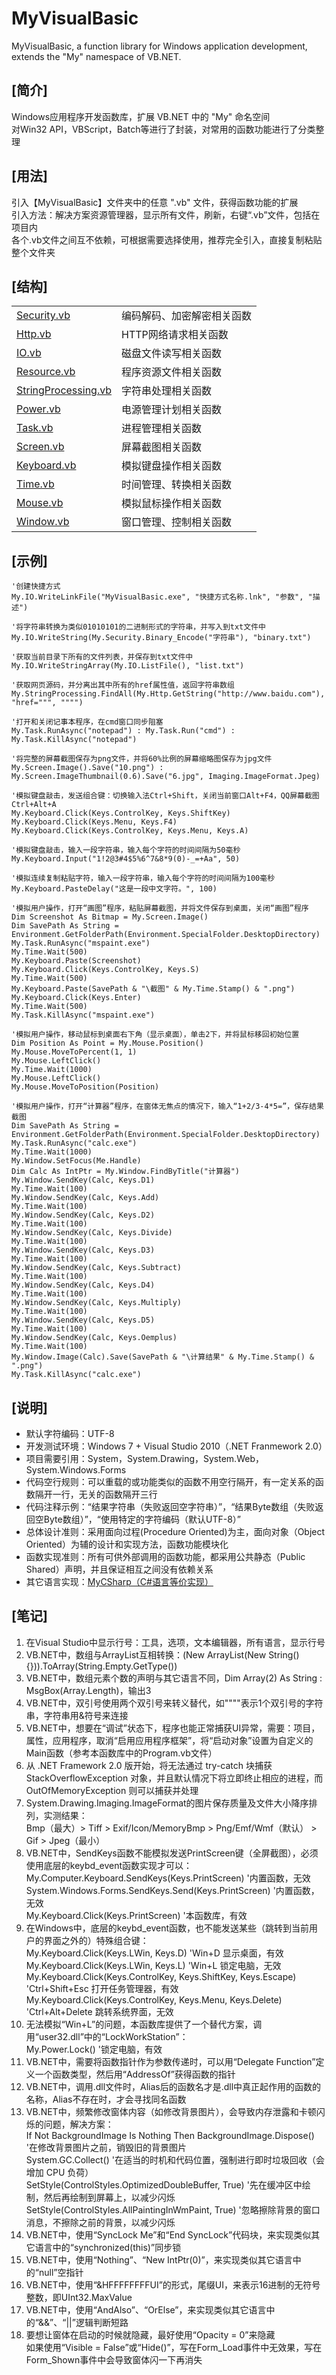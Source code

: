# MyVisualBasic
MyVisualBasic, a function library for Windows application development, extends the "My" namespace of VB.NET.
  
## [简介]
Windows应用程序开发函数库，扩展 VB.NET 中的 "My" 命名空间  
对Win32 API，VBScript，Batch等进行了封装，对常用的函数功能进行了分类整理  
  
## [用法]
引入【MyVisualBasic】文件夹中的任意 ".vb" 文件，获得函数功能的扩展  
引入方法：解决方案资源管理器，显示所有文件，刷新，右键“.vb”文件，包括在项目内  
各个.vb文件之间互不依赖，可根据需要选择使用，推荐完全引入，直接复制粘贴整个文件夹  
  
## [结构]
<table>
    <tr>
        <td><a href="MyVisualBasic\Security.vb">Security.vb</a></td>
		<td>编码解码、加密解密相关函数</td>
    </tr>
    <tr>
        <td><a href="MyVisualBasic\Http.vb">Http.vb</a></td>
		<td>HTTP网络请求相关函数</td>
    </tr>
    <tr>
        <td><a href="MyVisualBasic\IO.vb">IO.vb</a></td>
		<td>磁盘文件读写相关函数</td>
    </tr>
    <tr>
        <td><a href="MyVisualBasic\Resource.vb">Resource.vb</a></td>
		<td>程序资源文件相关函数</td>
    </tr>
    <tr>
        <td><a href="MyVisualBasic\StringProcessing.vb">StringProcessing.vb</a></td>
		<td>字符串处理相关函数</td>
    </tr>
    <tr>
        <td><a href="MyVisualBasic\Power.vb">Power.vb</a></td>
		<td>电源管理计划相关函数</td>
    </tr>
    <tr>
        <td><a href="MyVisualBasic\Task.vb">Task.vb</a></td>
		<td>进程管理相关函数</td>
    </tr>
    <tr>
        <td><a href="MyVisualBasic\Screen.vb">Screen.vb</a></td>
		<td>屏幕截图相关函数</td>
    </tr>
    <tr>
        <td><a href="MyVisualBasic\Keyboard.vb">Keyboard.vb</a></td>
		<td>模拟键盘操作相关函数</td>
    </tr>
    <tr>
        <td><a href="MyVisualBasic\Time.vb">Time.vb</a></td>
		<td>时间管理、转换相关函数</td>
    </tr>
    <tr>
        <td><a href="MyVisualBasic\Mouse.vb">Mouse.vb</a></td>
		<td>模拟鼠标操作相关函数</td>
    </tr>
    <tr>
        <td><a href="MyVisualBasic\Window.vb">Window.vb</a></td>
		<td>窗口管理、控制相关函数</td>
    </tr>
</table>

## [示例]
	'创建快捷方式  
    My.IO.WriteLinkFile("MyVisualBasic.exe", "快捷方式名称.lnk", "参数", "描述")  
	
    '将字符串转换为类似01010101的二进制形式的字符串，并写入到txt文件中  
    My.IO.WriteString(My.Security.Binary_Encode("字符串"), "binary.txt")  
    
	'获取当前目录下所有的文件列表，并保存到txt文件中  
    My.IO.WriteStringArray(My.IO.ListFile(), "list.txt")  
    
	'获取网页源码，并分离出其中所有的href属性值，返回字符串数组  
    My.StringProcessing.FindAll(My.Http.GetString("http://www.baidu.com"), "href=""", """")  

	'打开和关闭记事本程序，在cmd窗口同步阻塞  
	My.Task.RunAsync("notepad") : My.Task.Run("cmd") : My.Task.KillAsync("notepad")  

	'将完整的屏幕截图保存为png文件，并将60%比例的屏幕缩略图保存为jpg文件  
	My.Screen.Image().Save("10.png") : My.Screen.ImageThumbnail(0.6).Save("6.jpg", Imaging.ImageFormat.Jpeg)  

	'模拟键盘敲击，发送组合键：切换输入法Ctrl+Shift，关闭当前窗口Alt+F4，QQ屏幕截图Ctrl+Alt+A  
	My.Keyboard.Click(Keys.ControlKey, Keys.ShiftKey)  
    My.Keyboard.Click(Keys.Menu, Keys.F4)  
    My.Keyboard.Click(Keys.ControlKey, Keys.Menu, Keys.A)  

	'模拟键盘敲击，输入一段字符串，输入每个字符的时间间隔为50毫秒  
	My.Keyboard.Input("1!2@3#4$5%6^7&8*9(0)-_=+Aa", 50)  

	'模拟连续复制粘贴字符，输入一段字符串，输入每个字符的时间间隔为100毫秒  
	My.Keyboard.PasteDelay("这是一段中文字符。", 100)  

	'模拟用户操作，打开“画图”程序，粘贴屏幕截图，并将文件保存到桌面，关闭“画图”程序  
    Dim Screenshot As Bitmap = My.Screen.Image()  
    Dim SavePath As String = Environment.GetFolderPath(Environment.SpecialFolder.DesktopDirectory)  
    My.Task.RunAsync("mspaint.exe")  
    My.Time.Wait(500)  
    My.Keyboard.Paste(Screenshot)  
    My.Keyboard.Click(Keys.ControlKey, Keys.S)  
    My.Time.Wait(500)  
    My.Keyboard.Paste(SavePath & "\截图" & My.Time.Stamp() & ".png")  
    My.Keyboard.Click(Keys.Enter)  
    My.Time.Wait(500)  
    My.Task.KillAsync("mspaint.exe")  

	'模拟用户操作，移动鼠标到桌面右下角（显示桌面），单击2下，并将鼠标移回初始位置  
    Dim Position As Point = My.Mouse.Position()  
    My.Mouse.MoveToPercent(1, 1)  
    My.Mouse.LeftClick()  
    My.Time.Wait(1000)  
    My.Mouse.LeftClick()  
    My.Mouse.MoveToPosition(Position)  

	'模拟用户操作，打开“计算器”程序，在窗体无焦点的情况下，输入“1+2/3-4*5=”，保存结果截图  
    Dim SavePath As String = Environment.GetFolderPath(Environment.SpecialFolder.DesktopDirectory)  
    My.Task.RunAsync("calc.exe")  
    My.Time.Wait(1000)  
    My.Window.SetFocus(Me.Handle)  
    Dim Calc As IntPtr = My.Window.FindByTitle("计算器")  
    My.Window.SendKey(Calc, Keys.D1)  
    My.Time.Wait(100)  
    My.Window.SendKey(Calc, Keys.Add)  
    My.Time.Wait(100)  
    My.Window.SendKey(Calc, Keys.D2)  
    My.Time.Wait(100)  
    My.Window.SendKey(Calc, Keys.Divide)  
    My.Time.Wait(100)  
    My.Window.SendKey(Calc, Keys.D3)  
    My.Time.Wait(100)  
    My.Window.SendKey(Calc, Keys.Subtract)  
    My.Time.Wait(100)  
    My.Window.SendKey(Calc, Keys.D4)  
    My.Time.Wait(100)  
    My.Window.SendKey(Calc, Keys.Multiply)  
    My.Time.Wait(100)  
    My.Window.SendKey(Calc, Keys.D5)  
    My.Time.Wait(100)  
    My.Window.SendKey(Calc, Keys.Oemplus)  
    My.Time.Wait(100)  
    My.Window.Image(Calc).Save(SavePath & "\计算结果" & My.Time.Stamp() & ".png")  
    My.Task.KillAsync("calc.exe")  

## [说明]
- 默认字符编码：UTF-8  
- 开发测试环境：Windows 7 + Visual Studio 2010（.NET Franmework 2.0）  
- 项目需要引用：System，System.Drawing，System.Web，System.Windows.Forms  
- 代码空行规则：可以重载的或功能类似的函数不用空行隔开，有一定关系的函数隔开一行，无关的函数隔开三行  
- 代码注释示例：“结果字符串（失败返回空字符串）”，“结果Byte数组（失败返回空Byte数组）”，“使用特定的字符编码（默认UTF-8）”  
- 总体设计准则：采用面向过程(Procedure Oriented)为主，面向对象（Object Oriented）为辅的设计和实现方法，函数功能模块化  
- 函数实现准则：所有可供外部调用的函数功能，都采用公共静态（Public Shared）声明，并且保证相互之间没有依赖关系  
- 其它语言实现：<a href="..\MyCSharp">MyCSharp（C#语言等价实现）</a>
  
## [笔记]
01. 在Visual Studio中显示行号：工具，选项，文本编辑器，所有语言，显示行号  
02. VB.NET中，数组与ArrayList互相转换：(New ArrayList(New String() {})).ToArray(String.Empty.GetType())  
03. VB.NET中，数组元素个数的声明与其它语言不同，Dim Array(2) As String : MsgBox(Array.Length)，输出3  
04. VB.NET中，双引号使用两个双引号来转义替代，如""""表示1个双引号的字符串，字符串用&符号来连接  
05. VB.NET中，想要在“调试”状态下，程序也能正常捕获UI异常，需要：项目，属性，应用程序，取消“启用应用程序框架”，将“启动对象”设置为自定义的Main函数（参考本函数库中的Program.vb文件）  
06. 从 .NET Framework 2.0 版开始，将无法通过 try-catch 块捕获 StackOverflowException 对象，并且默认情况下将立即终止相应的进程，而 OutOfMemoryException 则可以捕获并处理  
07. System.Drawing.Imaging.ImageFormat的图片保存质量及文件大小降序排列，实测结果：  
    Bmp（最大）> Tiff > Exif/Icon/MemoryBmp > Png/Emf/Wmf（默认） > Gif > Jpeg（最小）  
08. VB.NET中，SendKeys函数不能模拟发送PrintScreen键（全屏截图），必须使用底层的keybd_event函数实现才可以：  
    My.Computer.Keyboard.SendKeys(Keys.PrintScreen) '内置函数，无效  
    System.Windows.Forms.SendKeys.Send(Keys.PrintScreen) '内置函数，无效  
    My.Keyboard.Click(Keys.PrintScreen) '本函数库，有效  
09. 在Windows中，底层的keybd_event函数，也不能发送某些（跳转到当前用户的界面之外的）特殊组合键：  
    My.Keyboard.Click(Keys.LWin, Keys.D) 'Win+D 显示桌面，有效  
    My.Keyboard.Click(Keys.LWin, Keys.L) 'Win+L 锁定电脑，无效  
    My.Keyboard.Click(Keys.ControlKey, Keys.ShiftKey, Keys.Escape) 'Ctrl+Shift+Esc 打开任务管理器，有效  
    My.Keyboard.Click(Keys.ControlKey, Keys.Menu, Keys.Delete) 'Ctrl+Alt+Delete 跳转系统界面，无效  
10. 无法模拟“Win+L”的问题，本函数库提供了一个替代方案，调用“user32.dll”中的“LockWorkStation”：  
    My.Power.Lock() '锁定电脑，有效  
11. VB.NET中，需要将函数指针作为参数传递时，可以用“Delegate Function”定义一个函数类型，然后用“AddressOf”获得函数的指针  
12. VB.NET中，调用.dll文件时，Alias后的函数名才是.dll中真正起作用的函数的名称，Alias不存在时，才会寻找同名函数  
13. VB.NET中，频繁修改窗体内容（如修改背景图片），会导致内存泄露和卡顿闪烁的问题，解决方案：  
	If Not BackgroundImage Is Nothing Then BackgroundImage.Dispose() '在修改背景图片之前，销毁旧的背景图片  
    System.GC.Collect() '在适当的时机和代码位置，强制进行即时垃圾回收（会增加 CPU 负荷）  
    SetStyle(ControlStyles.OptimizedDoubleBuffer, True) '先在缓冲区中绘制，然后再绘制到屏幕上，以减少闪烁  
    SetStyle(ControlStyles.AllPaintingInWmPaint, True) '忽略擦除背景的窗口消息，不擦除之前的背景，以减少闪烁  
14. VB.NET中，使用“SyncLock Me”和“End SyncLock”代码块，来实现类似其它语言中的“synchronized(this)”同步锁  
15. VB.NET中，使用“Nothing”、“New IntPtr(0)”，来实现类似其它语言中的“null”空指针  
16. VB.NET中，使用“&HFFFFFFFFUI”的形式，尾缀UI，来表示16进制的无符号整数，即UInt32.MaxValue  
17. VB.NET中，使用“AndAlso”、“OrElse”，来实现类似其它语言中的“&&”、“||”逻辑判断短路  
18. 要想让窗体在启动的时候就隐藏，最好使用“Opacity = 0”来隐藏  
    如果使用“Visible = False”或“Hide()”，写在Form_Load事件中无效果，写在Form_Shown事件中会导致窗体闪一下再消失  